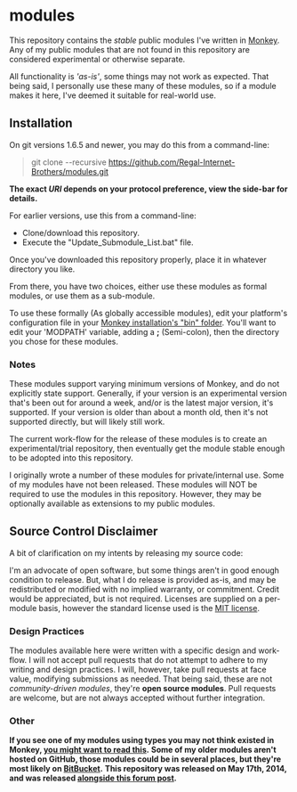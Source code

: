modules
=======

This repository contains the *stable* public modules I've written in [Monkey](https://github.com/blitz-research/monkey). Any of my public modules that are not found in this repository are considered experimental or otherwise separate.

All functionality is *'as-is'*, some things may not work as expected. That being said, I personally use these many of these modules, so if a module makes it here, I've deemed it suitable for real-world use.

## Installation
On git versions 1.6.5 and newer, you may do this from a command-line:
> git clone --recursive https://github.com/Regal-Internet-Brothers/modules.git

**The exact *URI* depends on your protocol preference, view the side-bar for details.**

For earlier versions, use this from a command-line:
* Clone/download this repository.
* Execute the "Update_Submodule_List.bat" file.

Once you've downloaded this repository properly, place it in whatever directory you like.

From there, you have two choices, either use these modules as formal modules, or use them as a sub-module.

To use these formally (As globally accessible modules), edit your platform's configuration file in your [Monkey installation's "bin" folder](https://github.com/blitz-research/monkey/tree/develop/bin). You'll want to edit your 'MODPATH' variable, adding a **;** (Semi-colon), then the directory you chose for these modules.

### Notes

These modules support varying minimum versions of Monkey, and do not explicitly state support. Generally, if your version is an experimental version that's been out for around a week, and/or is the latest major version, it's supported. If your version is older than about a month old, then it's not supported directly, but will likely still work.

The current work-flow for the release of these modules is to create an experimental/trial repository, then eventually get the module stable enough to be adopted into this repository.

I originally wrote a number of these modules for private/internal use. Some of my modules have not been released. These modules will NOT be required to use the modules in this repository. However, they may be optionally available as extensions to my public modules.

## Source Control Disclaimer

A bit of clarification on my intents by releasing my source code:

I'm an advocate of open software, but some things aren't in good enough condition to release. But, what I do release is provided as-is, and may be redistributed or modified with no implied warranty, or commitment. Credit would be appreciated, but is not required. Licenses are supplied on a per-module basis, however the standard license used is the [MIT license](https://en.wikipedia.org/wiki/MIT_License).

### Design Practices

The modules available here were written with a specific design and work-flow. I will not accept pull requests that do not attempt to adhere to my writing and design practices. I will, however, take pull requests at face value, modifying submissions as needed. That being said, these are not *community-driven modules*, they're **open source modules**. Pull requests are welcome, but are not always accepted without further integration.

### Other

**If you see one of my modules using types you may not think existed in Monkey, [you might want to read this](https://github.com/Regal-Internet-Brothers/typetool/blob/master/README.md).**
**Some of my older modules aren't hosted on GitHub, those modules could be in several places, but they're most likely on [BitBucket](https://bitbucket.org/ImmutableOctet).**
**This repository was released on May 17th, 2014, and was released [alongside this forum post](http://www.monkey-x.com/Community/posts.php?topic=8506&post=93769).**
